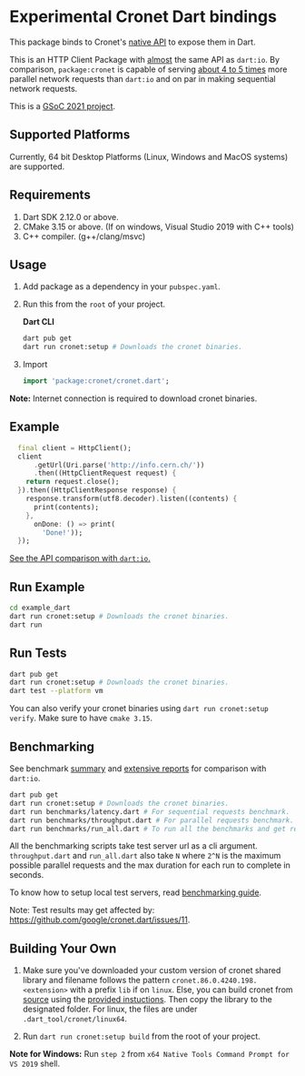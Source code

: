 # Experimental Cronet Dart bindings

This package binds to Cronet's [native API](https://chromium.googlesource.com/chromium/src/+/master/components/cronet/native/test_instructions.md) to expose them in Dart.

This is an HTTP Client Package with [almost](dart_io_comparison.md#api-comparison) the same API as `dart:io`. By comparison, `package:cronet` is capable of serving [about 4 to 5 times](dart_io_comparison.md#throughput-parallel-requests) more parallel network requests than `dart:io` and on par in making sequential network requests.

This is a [GSoC 2021 project](https://summerofcode.withgoogle.com/projects/#4757095741652992).

## Supported Platforms

Currently, 64 bit Desktop Platforms (Linux, Windows and MacOS systems) are supported.

## Requirements

1. Dart SDK 2.12.0 or above.
2. CMake 3.15 or above. (If on windows, Visual Studio 2019 with C++ tools)
3. C++ compiler. (g++/clang/msvc)

## Usage

1. Add package as a dependency in your `pubspec.yaml`.

2. Run this from the `root` of your project.

   **Dart CLI**

   ```bash
   dart pub get
   dart run cronet:setup # Downloads the cronet binaries.
   ```

3. Import

   ```dart
   import 'package:cronet/cronet.dart';
   ```

**Note:** Internet connection is required to download cronet binaries.

## Example

```dart
  final client = HttpClient();
  client
      .getUrl(Uri.parse('http://info.cern.ch/'))
      .then((HttpClientRequest request) {
    return request.close();
  }).then((HttpClientResponse response) {
    response.transform(utf8.decoder).listen((contents) {
      print(contents);
    },
      onDone: () => print(
        'Done!'));
  });
```

[See the API comparison with `dart:io`.](dart_io_comparison.md)

## Run Example

```bash
cd example_dart
dart run cronet:setup # Downloads the cronet binaries.
dart run
```

## Run Tests

```bash
dart pub get
dart run cronet:setup # Downloads the cronet binaries.
dart test --platform vm
```

You can also verify your cronet binaries using `dart run cronet:setup verify`.
Make sure to have `cmake 3.15`.

## Benchmarking

See benchmark [summary](dart_io_comparison.md#performance-comparison) and [extensive reports](https://github.com/google/cronet.dart/issues/3) for comparison with `dart:io`.

```bash
dart pub get
dart run cronet:setup # Downloads the cronet binaries.
dart run benchmarks/latency.dart # For sequential requests benchmark.
dart run benchmarks/throughput.dart # For parallel requests benchmark.
dart run benchmarks/run_all.dart # To run all the benchmarks and get reports.
```

All the benchmarking scripts take test server url as a cli argument. `throughput.dart` and `run_all.dart` also take `N` where `2^N` is the maximum possible parallel requests and the max duration for each run to complete in seconds.

To know how to setup local test servers, read [benchmarking guide](benchmarks/benchmarking.md).

Note: Test results may get affected by: <https://github.com/google/cronet.dart/issues/11>.

## Building Your Own

1. Make sure you've downloaded your custom version of cronet shared library and filename follows the pattern `cronet.86.0.4240.198.<extension>` with a prefix `lib` if on `linux`. Else, you can build cronet from [source](https://www.chromium.org/developers/how-tos/get-the-code) using the [provided instuctions](https://chromium.googlesource.com/chromium/src/+/master/components/cronet/build_instructions.md). Then copy the library to the designated folder. For linux, the files are under `.dart_tool/cronet/linux64`.

2. Run `dart run cronet:setup build` from the root of your project.

**Note for Windows:** Run `step 2` from `x64 Native Tools Command Prompt for VS 2019` shell.

